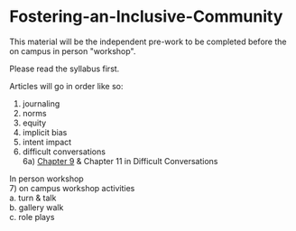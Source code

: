 # Fostering-an-Inclusive-Community

This material will be the independent pre-work to be completed before the on campus in person "workshop".

Please read the syllabus first.

Articles will go in order like so:
1) journaling
2) norms
3) equity
4) implicit bias
5) intent impact
6) difficult conversations  
  6a) [Chapter 9](https://drive.google.com/a/launchacademy.co/file/d/0B4tJ99VNjsfSQ1lqY3ZoQW1WQ1k/view?usp=sharing) & Chapter 11 in Difficult Conversations
  
In person workshop  
7) on campus workshop activities  
  a. turn & talk  
  b. gallery walk  
  c. role plays  



